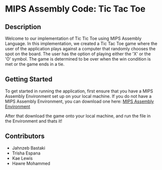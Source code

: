 # MIPS Assembly Code: Tic Tac Toe
## Description
Welcome to our implementation of Tic Tic Toe using MIPS Assembly Language. In this implementation, we created a Tic Tac Toe game where the user of the application plays against a computer that randomly chooses the spot on the board. The user has the option of playing either the 'X' or the 'O' symbol. The game is determined to be over when the win condition is met or the game ends in a tie.

## Getting Started
To get started in running the application, first ensure that you have a MIPS Assembly Environment set up on your local machine. If you do not have a MIPS Assembly Environment, you can download one here: [MIPS Assembly Environment](https://courses.missouristate.edu/kenvollmar/mars/download.htm)

After that download the game onto your local machine, and run the file in the Environment and thats it!

## Contributors
- Jahnzeb Bastaki
- Trisha Espana
- Kae Lewis
- Hawre Mohammed


